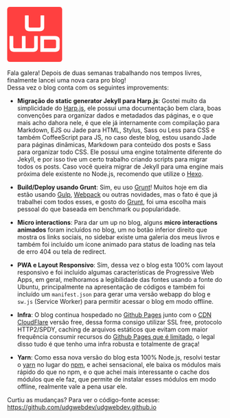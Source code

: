 ![Blog de cara nova!](/images/udgwebdev-logo-128.png "Blog de cara nova!")

Fala galera! Depois de duas semanas trabalhando nos tempos livres, finalmente lancei uma nova cara pro blog!  
Dessa vez o blog conta com os seguintes improvements:  

* **Migração do static generator Jekyll para Harp.js**: Gostei muito da simplicidade do [Harp.js](http://harpjs.com/), ele possui uma documentação bem clara, boas convenções para organizar dados e metadados das páginas, e o que mais acho dahora nele, é que ele já internamente com compilação para Markdown, EJS ou Jade para HTML, Stylus, Sass ou Less para CSS e também CoffeeScript para JS, no caso deste blog, estou usando Jade para páginas dinâmicas, Markdown para conteúdo dos posts e Sass para organizar todo CSS. Ele possui uma engine totalmente diferente do Jekyll, e por isso tive um certo trabalho criando scripts para migrar todos os posts. Caso você queira migrar de Jekyll para uma engine mais próxima dele existente no Node.js, recomendo que utilize o [Hexo](https://hexo.io/).

* **Build/Deploy usando Grunt**: Sim, eu uso [Grunt](http://gruntjs.com/)! Muitos hoje em dia estão usando [Gulp](http://gulpjs.com/), [Webpack](https://webpack.github.io/) ou outras novidades, mas o fato é que já trabalhei com todos esses, e gosto do [Grunt](http://gruntjs.com/), foi uma escolha mais pessoal do que baseada em benchmark ou popularidade.

* **Micro interactions**: Para dar um up no blog, alguns **micro interactions animados** foram incluídos no blog, um no botão inferior direito que mostra os links sociais, no sidebar existe uma galeria dos meus livros e também foi incluído um ícone animado para status de loading nas tela de erro 404 ou tela de redirect.

* **PWA e Layout Responsivo**: Sim, dessa vez o blog esta 100% com layout responsivo e foi incluído algumas características de Progressive Web Apps, em geral, melhoramos a legibilidade das fontes usando a fonte do Ubuntu, principalmente na apresentação de códigos e também foi incluído um `manifest.json` para gerar uma versão webapp do blog e `sw.js` (Service Worker) para permitir acessar o blog em modo offline.

* **Infra**: O blog continua hospedado no [Github Pages](https://pages.github.com/) junto com o [CDN CloudFlare](https://www.cloudflare.com/) versão free, dessa forma consigo utilizar SSL free, protocolo HTTP2/SPDY, caching de arquivos estáticos que evitam com maior frequência consumir recursos do [Github Pages que é limitado](https://help.github.com/articles/what-is-github-pages/), o legal disso tudo é que tenho uma infra robusta e totalmente de graça!

* **Yarn**: Como essa nova versão do blog esta 100% Node.js, resolvi testar o [yarn](https://yarnpkg.com/) no lugar do [npm](http://npmjs.com/), e achei sensacional, ele baixa os módulos mais rápido do que no npm, e o que achei mais interessante o cache dos módulos que ele faz, que permite de instalar esses módulos em modo offline, realmente vale a pena usar ele.

Curtiu as mudanças? Para ver o código-fonte acesse: https://github.com/udgwebdev/udgwebdev.github.io
